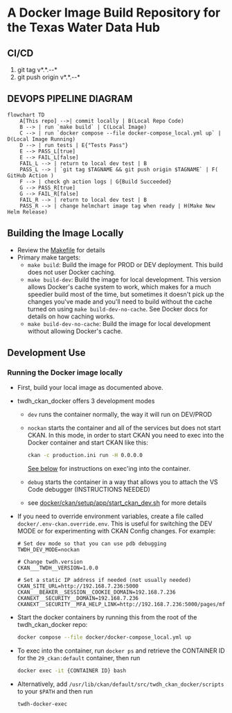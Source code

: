 # A Docker Image Build Repository for the Texas Water Data Hub

## CI/CD

1. git tag v*.*._-_-\*
2. git push origin v*.*._-_-\*

## DEVOPS PIPELINE DIAGRAM

```mermaid
flowchart TD
    A[This repo] -->| commit locally | B(Local Repo Code)
    B --> | run `make build` | C(Local Image)
    C --> | run `docker compose --file docker-compose_local.yml up` | D(Local Image Running)
    D --> | run tests | E{"Tests Pass"}
    E --> PASS_L[true]
    E --> FAIL_L[false]
    FAIL_L --> | return to local dev test | B
    PASS_L --> | `git tag $TAGNAME && git push origin $TAGNAME` | F( GitHub Action )
    F --> | check gh action logs | G{Build Succeeded}
    G --> PASS_R[true]
    G --> FAIL_R[false]
    FAIL_R --> | return to local dev test | B
    PASS_R --> | change helmchart image tag when ready | H(Make New Helm Release)
```

## Building the Image Locally

- Review the [Makefile](https://github.com/TNRIS/twdh_ckan_docker/blob/main/Makefile) for details
- Primary make targets:
  - `make build`: Build the image for PROD or DEV deployment. This build does not user Docker caching.
  - `make build-dev`: Build the image for local development. This version allows Docker's cache system to work, which makes for a much speedier build most of the time, but sometimes it doesn't pick up the changes you've made and you'll need to build without the cache turned on using `make build-dev-no-cache`. See Docker docs for details on how caching works.
  - `make build-dev-no-cache`: Build the image for local development without allowing Docker's cache.

## Development Use

### Running the Docker image locally

- First, build your local image as documented above.

- twdh_ckan_docker offers 3 development modes

  - `dev` runs the container normally, the way it will run on DEV/PROD
  - `nockan` starts the container and all of the services but does not start CKAN. In this mode, in order to start CKAN you need to exec into the Docker container and start CKAN like this:

    ```bash
    ckan -c production.ini run -H 0.0.0.0
    ```

    [See below](#running-the-docker-image-locally) for instructions on exec'ing into the container.

  - `debug` starts the container in a way that allows you to attach the VS Code debugger (INSTRUCTIONS NEEDED)
  - see [docker/ckan/setup/app/start_ckan_dev.sh](https://github.com/TNRIS/twdh_ckan_docker/blob/main/docker/ckan/setup/app/start_ckan_dev.sh) for more details

- If you need to override environment variables, create a file called `docker/.env-ckan.override.env`. This is useful for switching the DEV MODE or for experimenting with CKAN Config changes. For example:

  ```env
  # Set dev mode so that you can use pdb debugging
  TWDH_DEV_MODE=nockan

  # Change twdh.version
  CKAN___TWDH__VERSION=1.0.0

  # Set a static IP address if needed (not usually needed)
  CKAN_SITE_URL=http://192.168.7.236:5000
  CKAN___BEAKER__SESSION__COOKIE_DOMAIN=192.168.7.236
  CKANEXT__SECURITY__DOMAIN=192.168.7.236
  CKANEXT__SECURITY__MFA_HELP_LINK=http://192.168.7.236:5000/pages/mfa
  ```

- Start the docker containers by running this from the root of the twdh_ckan_docker repo:

  ```bash
  docker compose --file docker/docker-compose_local.yml up
  ```

- To exec into the container, run `docker ps` and retrieve the CONTAINER ID for the `29_ckan:default` container, then run

  ```bash
  docker exec -it {CONTAINER ID} bash
  ```

- Alternatively, add `/usr/lib/ckan/default/src/twdh_ckan_docker/scripts` to your `$PATH` and then run

  ```bash
  twdh-docker-exec
  ```
